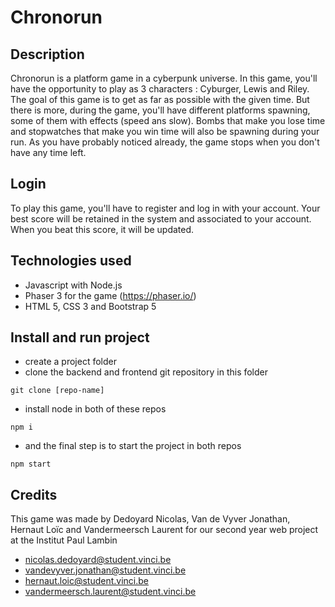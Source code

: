 # Chronorun
## Description
Chronorun is a platform game in a cyberpunk universe. In this game, you'll have the opportunity to play as 3 characters : Cyburger, Lewis and Riley.
The goal of this game is to get as far as possible with the given time.
But there is more, during the game, you'll have different platforms spawning, some of them with effects (speed ans slow).
Bombs that make you lose time and stopwatches that make you win time will also be spawning during your run.
As you have probably noticed already, the game stops when you don't have any time left.
## Login
To play this game, you'll have to register and log in with your account.
Your best score will be retained in the system and associated to your account. When you beat this score, it will be updated.
## Technologies used
- Javascript with Node.js
- Phaser 3 for the game (https://phaser.io/)
- HTML 5, CSS 3 and Bootstrap 5
## Install and run project
- create a project folder
- clone the backend and frontend git repository in this folder
```shell
git clone [repo-name]
```
- install node in both of these repos
```shell
npm i
```
- and the final step is to start the project in both repos
```shell
npm start
```
## Credits
This game was made by Dedoyard Nicolas, Van de Vyver Jonathan, Hernaut Loïc and Vandermeersch Laurent for our second year web project at the Institut Paul Lambin
- nicolas.dedoyard@student.vinci.be
- vandevyver.jonathan@student.vinci.be
- hernaut.loic@student.vinci.be
- vandermeersch.laurent@student.vinci.be
